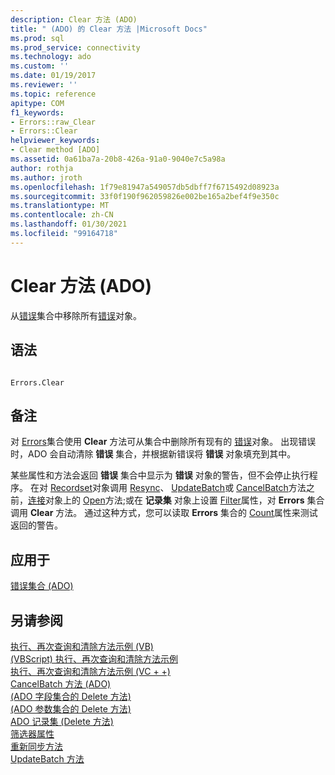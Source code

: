 ```yaml
---
description: Clear 方法 (ADO)
title: " (ADO) 的 Clear 方法 |Microsoft Docs"
ms.prod: sql
ms.prod_service: connectivity
ms.technology: ado
ms.custom: ''
ms.date: 01/19/2017
ms.reviewer: ''
ms.topic: reference
apitype: COM
f1_keywords:
- Errors::raw_Clear
- Errors::Clear
helpviewer_keywords:
- Clear method [ADO]
ms.assetid: 0a61ba7a-20b8-426a-91a0-9040e7c5a98a
author: rothja
ms.author: jroth
ms.openlocfilehash: 1f79e81947a549057db5dbff7f6715492d08923a
ms.sourcegitcommit: 33f0f190f962059826e002be165a2bef4f9e350c
ms.translationtype: MT
ms.contentlocale: zh-CN
ms.lasthandoff: 01/30/2021
ms.locfileid: "99164718"
---
```

# <a name="clear-method-ado"></a>Clear 方法 (ADO)
从[错误](./errors-collection-ado.md)集合中移除所有[错误](./error-object.md)对象。  
  
## <a name="syntax"></a>语法  
  
```  
  
Errors.Clear  
```  
  
## <a name="remarks"></a>备注  
 对 [Errors](./errors-collection-ado.md)集合使用 **Clear** 方法可从集合中删除所有现有的 [错误](./error-object.md)对象。 出现错误时，ADO 会自动清除 **错误** 集合，并根据新错误将 **错误** 对象填充到其中。  
  
 某些属性和方法会返回 **错误** 集合中显示为 **错误** 对象的警告，但不会停止执行程序。 在对 [Recordset](./recordset-object-ado.md)对象调用 [Resync](./resync-method.md)、 [UpdateBatch](./updatebatch-method.md)或 [CancelBatch](./cancelbatch-method-ado.md)方法之前，[连接](./connection-object-ado.md)对象上的 [Open](./open-method-ado-connection.md)方法;或在 **记录集** 对象上设置 [Filter](./filter-property.md)属性，对 **Errors** 集合调用 **Clear** 方法。 通过这种方式，您可以读取 **Errors** 集合的 [Count](./count-property-ado.md)属性来测试返回的警告。  
  
## <a name="applies-to"></a>应用于  
 [错误集合 (ADO)](./errors-collection-ado.md)  
  
## <a name="see-also"></a>另请参阅  
 [执行、再次查询和清除方法示例 (VB) ](./execute-requery-and-clear-methods-example-vb.md)   
 [ (VBScript) 执行、再次查询和清除方法示例 ](./execute-requery-and-clear-methods-example-vbscript.md)   
 [执行、再次查询和清除方法示例 (VC + +) ](./execute-requery-and-clear-methods-example-vc.md)   
 [CancelBatch 方法 (ADO) ](./cancelbatch-method-ado.md)   
 [ (ADO 字段集合的 Delete 方法) ](./delete-method-ado-fields-collection.md)   
 [ (ADO 参数集合的 Delete 方法) ](./delete-method-ado-parameters-collection.md)   
 [ADO 记录集 (Delete 方法) ](./delete-method-ado-recordset.md)   
 [筛选器属性](./filter-property.md)   
 [重新同步方法](./resync-method.md)   
 [UpdateBatch 方法](./updatebatch-method.md)